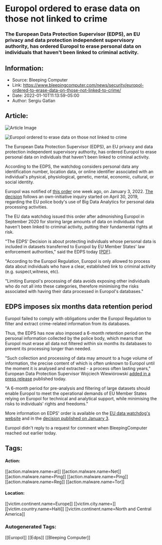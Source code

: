 # Europol ordered to erase data on those not linked to crime
### The European Data Protection Supervisor (EDPS), an EU privacy and data protection independent supervisory authority, has ordered Europol to erase personal data on individuals that haven't been linked to criminal activity.

## Information:
+ Source: Bleeping Computer
+ Link: https://www.bleepingcomputer.com/news/security/europol-ordered-to-erase-data-on-those-not-linked-to-crime/
+ Date: 2022-01-10T11:13:59-05:00
+ Author: Sergiu Gatlan


## Article:
![Article Image](https://www.bleepstatic.com/content/hl-images/2022/01/10/Europol.jpg)

![Europol ordered to erase data on those not linked to crime](https://www.bleepstatic.com/content/hl-images/2022/01/10/Europol.jpg)


The European Data Protection Supervisor (EDPS), an EU privacy and data protection independent supervisory authority, has ordered Europol to erase personal data on individuals that haven't been linked to criminal activity.


According to the EDPS, the watchdog considers personal data any identification number, location data, or online identifier associated with an individual's physical, physiological, genetic, mental, economic, cultural, or social identity.


Europol was notified of [this order](https://edps.europa.eu/data-protection/our-work/publications/other-documents/europol-order-and-faq_en) one week ago, on January 3, 2022. [The decision](https://edps.europa.eu/system/files/2022-01/22-01-10-edps-decision-europol_en.pdf) follows an own-initiative inquiry started on April 30, 2019, regarding the EU police body's use of Big Data Analytics for personal data processing activities.


The EU data watchdog issued this order after admonishing Europol in September 2020 for storing large amounts of data on individuals that haven't been linked to criminal activity, putting their fundamental rights at risk.


"The EDPS' Decision is about protecting individuals whose personal data is included in datasets transferred to Europol by EU Member States' law enforcement authorities," said the EDPS today [[PDF](https://edps.europa.eu/system/files/2022-01/22-01-10-europol-order_faqs_en.pdf)].


"According to the Europol Regulation, Europol is only allowed to process data about individuals who have a clear, established link to criminal activity (e.g. suspect,witness, etc).


"Limiting Europol's processing of data avoids exposing other individuals who do not all into these categories, therefore minimising the risks associated with having their data processed in Europol's databases."


EDPS imposes six months data retention period
---------------------------------------------


Europol failed to comply with obligations under the Europol Regulation to filter and extract crime-related information from its databases.


Thus, the EDPS has now also imposed a 6-month retention period on the personal information collected by the police body, which means that Europol must erase all data not filtered within six months its databases to prevent its processing longer than needed.


"Such collection and processing of data may amount to a huge volume of information, the precise content of which is often unknown to Europol until the moment it is analysed and extracted - a process often lasting years," European Data Protection Supervisor Wojciech Wiewiórowski [added in a press release](https://edps.europa.eu/press-publications/press-news/press-releases/2022/edps-orders-europol-erase-data-concerning_en) published today.


"A 6-month period for pre-analysis and filtering of large datasets should enable Europol to meet the operational demands of EU Member States relying on Europol for technical and analytical support, while minimising the risks to individuals' rights and freedoms."


More information on EDPS' order is available on the [EU data watchdog's website](https://edps.europa.eu/system/files/2022-01/22-01-10-europol-order_faqs_en.pdf) and in the [decision published on January 3](https://edps.europa.eu/system/files/2022-01/22-01-10-edps-decision-europol_en.pdf).


Europol didn't reply to a request for comment when BleepingComputer reached out earlier today.





## Tags:

#### Action:
[[action.malware.name=at]] [[action.malware.name=Net]] [[action.malware.name=Ping]] [[action.malware.name=Ping]] [[action.malware.name=Reg]] [[action.malware.name=Tor]]

#### Location:
[[victim.continent.name=Europe]] [[victim.city.name=]] [[victim.country.name=Haiti]] [[victim.continent.name=North and Central America]]

### Autogenerated Tags:
[[Europol]] [[Edps]] [[Bleeping Computer]]

